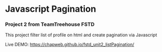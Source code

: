 # Javascript Pagination
### Project 2 from TeamTreehouse FSTD

This project filter list of profile on html and create pagination via Javascript 

Live DEMO: https://chapweb.github.io/fstd_unit2_listPagination/
